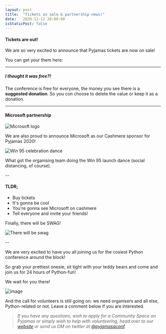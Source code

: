 ```yaml
---
layout: post
title:  "Tickets on sale & partnership news!"
date:   2020-11-12 20:00:00
isStaticPost: false
---
```


#### Tickets are out!

We are so very excited to announce that Pyjamas tickets are now on sale!

You can get your them here:

<!-- place this in your head tag -->
<script src='https://js.tito.io/v1' async></script><!-- place this where you want the widget to appear -->

<tito-widget event="python-ireland/pyjamas-2020"></tito-widget><!-- for basic styles include a link to our stylesheet. -->

<!-- fancy something more adventurous? Copy it and roll your own! -->
<link rel="stylesheet" type="text/css" href='https://css.tito.io/v1.1' />

---

##### I thought it was free?!

The conference is free for everyone, the money you see there is a **suggested donation**. So you con choose to delete the value or keep it as a donation.

---

#### Microsoft partnership

![Microsoft logo](https://c.s-microsoft.com/en-us/CMSImages/ImgOne.jpg?version=D418E733-821C-244F-37F9-DC865BDEFEC0)

We are also proud to announce Microsoft as our Cashmere sponsor for Pyjamas 2020!

![Win 95 celebration dance](https://media.giphy.com/media/7TkSKe6bpCmUBPdebX/giphy.gif)

What got the organising team doing the Win 95 launch dance (social distancing, of course).

--

#### TLDR;

* Buy tickets
* It's gonna be cool
* You're gonna see Microsoft on cashmere
* Tell everyone and invite your friends!

Finally, there will be SWAG!

![There will be swag](https://media.giphy.com/media/kiBcwEXegBTACmVOnE/giphy-downsized-large.gif)

--

We are very excited to have you all joining us for the cosiest Python conference around the block!

So grab your prettiest onesie, sit tight with your teddy bears and come and join us for 24 hours of Python-fun!

We wait for you there!


![image](https://media.giphy.com/media/tXL4FHPSnVJ0A/giphy.gif)

And the call for volunteers is still going on: we need organisers and all else, Python-related or not.
Leave a comment below if you are interested.


> _If you have any questions, wish to apply for a Community Space on Pyjamas or simply wish to help with volunteering, head over to our [website](https://pyjamas.live) or send us DM on twitter at [@pyjamasaconf](http://twitter.com/PyjamasConf)._
